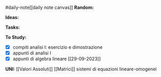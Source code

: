 #daily-note[[daily note canvas]] 
**Random:**


**Ideas:**


**Tasks:**


**To Study:**
- [x] compiti analisi I: esercizio e dimostrazione 
- [x] appunti di analisi I 
- [x] appunti di algebra lineare [[29-09-2023]]

**UNI:**
[[Valori Assoluti]] [[Matrici]] sistemi di equazioni lineare-omogenei